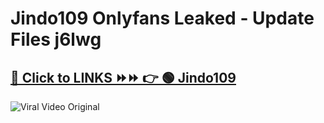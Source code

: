 
 # Jindo109 Onlyfans Leaked - Update Files j6lwg

## <h2><a href="https://clipsfans.com/Jindo109&ref=git">🔗 Click to LINKS ⏩⏩ 👉 🟢 Jindo109 </a></h2>

<a href="https://clipsfans.com/Jindo109&ref=git" rel="nofollow" data-target="animated-image.originalLink"><img src="https://i.ibb.co.com/xMMVF88/686577567.gif" alt="Viral Video Original" style="max-width: 100%; display: inline-block;" data-target="animated-image.originalImage"></a>

